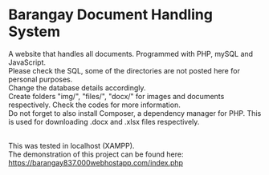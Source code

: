# Barangay Document Handling System
A website that handles all documents. Programmed with PHP, mySQL and JavaScript. <br>
Please check the SQL, some of the directories are not posted here for personal purposes. <br>
Change the database details accordingly. <br>
Create folders "img/", "files/", "docx/" for images and documents respectively. Check the codes for more information. <br>
Do not forget to also install Composer, a dependency manager for PHP. This is used for downloading .docx and .xlsx files respectively. <br>
<br>

This was tested in localhost (XAMPP). <br>
The demonstration of this project can be found here: https://barangay837.000webhostapp.com/index.php
